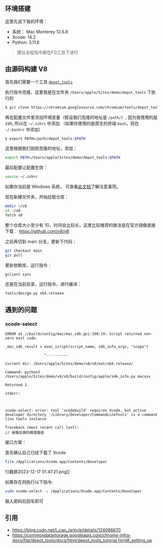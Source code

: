 ## 环境搭建


这里先说下我的环境：
- 系统： Mac Monterey 12.6.8
- Xcode: 14.2
- Python: 3.11.6

> 建议全程指令都在FQ工具下进行

## 由源码构建 V8

首先我们需要一个工具 [`depot_tools`](https://commondatastorage.googleapis.com/chrome-infra-docs/flat/depot_tools/docs/html/depot_tools_tutorial.html#_setting_up)

执行指令克隆，这里我是在文件夹 `/Users/apple/Sites/demo/depot_tools` 下执行的

```zsh
$ git clone https://chromium.googlesource.com/chromium/tools/depot_tools.git
```

再在配置文件里添加环境变量（假设我们克隆的地址是 `/path/`）, 因为我使用的是 zsh, 所以在 `~/.zshrc` 中添加 （如果你使用的是原生的终端 `bash`，则在 `~/.bashrc` 中添加）

```zsh
$ export PATH=/path/depot_tools:$PATH
```

这里根据我们刚刚克隆的地址，添加：

```zsh
export PATH=/Users/apple/Sites/demo/depot_tools:$PATH
```

最后配置让配置生效：

```zsh
source ~/.zshrc 
```

如果你当前是 Windows 系统， 可查看[此文档](https://commondatastorage.googleapis.com/chrome-infra-docs/flat/depot_tools/docs/html/depot_tools_tutorial.html#_setting_up)了解注意事项。


现在新建文件夹，开始拉取仓库：

```zsh
mkdir ~/v8
cd ~/v8
fetch v8
```

整个仓库大小至少有 1G，时间会比较长，这里比较推荐的做法是在官方镜像直接下载：
https://github.com/v8/v8

之前再切到 main 分支，更新下代码：
```zsh
git checkout main
git pull
```

更新依赖库，运行指令：
```zsh
gclient sync
```

还是在当前目录，运行指令，进行编译：
```zsh
tools/dev/gm.py x64.release
```


## 遇到的问题

### xcode-select 

```
ERROR at //build/config/mac/mac_sdk.gni:108:19: Script returned non-zero exit code.

_mac_sdk_result = exec_script(script_name, sdk_info_args, "scope")

                  ^----------

Current dir: /Users/apple/Sites/demo/v8/v8/out/x64.release/

Command: python3 /Users/apple/Sites/demo/v8/v8/build/config/apple/sdk_info.py macosx

Returned 1.

stderr:

  

xcode-select: error: tool 'xcodebuild' requires Xcode, but active developer directory '/Library/Developer/CommandLineTools' is a command line tools instance

Traceback (most recent call last):
// 省略后面的报错路径
```

接口方案：

首先确认自己已经下载了 Xcode

```zsh
file /Applications/Xcode.app/Contents/Developer
```

![[截屏2023-12-17 01.47.21.png]]

如果存在则执行以下指令:

```zsh
sudo xcode-select -s /Applications/Xcode.app/Contents/Developer
```

输入密码后回车即可

## 引用

- https://blog.csdn.net/I_can_/article/details/124086670
- https://commondatastorage.googleapis.com/chrome-infra-docs/flat/depot_tools/docs/html/depot_tools_tutorial.html#_setting_up